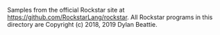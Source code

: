Samples from the official Rockstar site at https://github.com/RockstarLang/rockstar.
All Rockstar programs in this directory are Copyright (c) 2018, 2019 Dylan Beattie.
